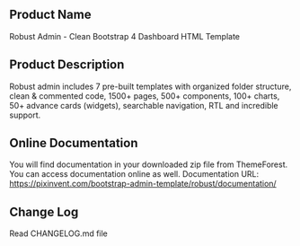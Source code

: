 Product Name
---------------
Robust Admin - Clean Bootstrap 4 Dashboard HTML Template


Product Description
-------------------
Robust admin includes 7 pre-built templates with organized folder structure, clean & commented code,
1500+ pages, 500+ components, 100+ charts, 50+ advance cards (widgets), searchable navigation, RTL and incredible support.


Online Documentation
--------------------
You will find documentation in your downloaded zip file from ThemeForest. You can access documentation online as well.
Documentation URL: https://pixinvent.com/bootstrap-admin-template/robust/documentation/

Change Log
----------
Read CHANGELOG.md file